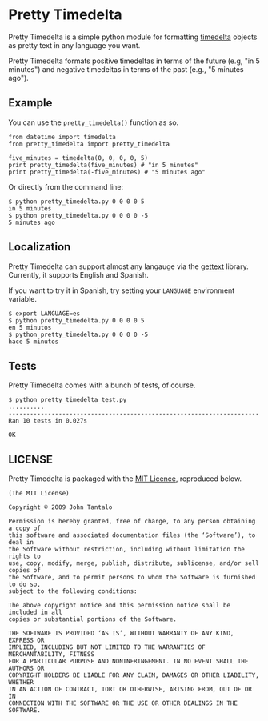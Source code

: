 # Pretty Timedelta

Pretty Timedelta is a simple python module for formatting [timedelta](http://docs.python.org/library/datetime.html#datetime.timedelta) objects as pretty text in any language you want.

Pretty Timedelta formats positive timedeltas in terms of the future (e.g, "in 5 minutes") and negative timedeltas in terms of the past (e.g., "5 minutes ago").

## Example

You can use the `pretty_timedelta()` function as so.

    from datetime import timedelta
    from pretty_timedelta import pretty_timedelta

    five_minutes = timedelta(0, 0, 0, 0, 5)
    print pretty_timedelta(five_minutes) # "in 5 minutes"
    print pretty_timedelta(-five_minutes) # "5 minutes ago"

Or directly from the command line:

    $ python pretty_timedelta.py 0 0 0 0 5
    in 5 minutes
    $ python pretty_timedelta.py 0 0 0 0 -5
    5 minutes ago

## Localization

Pretty Timedelta can support almost any langauge via the [gettext](http://www.gnu.org/software/gettext/) library. Currently, it supports English and Spanish.

If you want to try it in Spanish, try setting your `LANGUAGE` environment variable.

    $ export LANGUAGE=es
    $ python pretty_timedelta.py 0 0 0 0 5
    en 5 minutos
    $ python pretty_timedelta.py 0 0 0 0 -5
    hace 5 minutos

## Tests

Pretty Timedelta comes with a bunch of tests, of course.

    $ python pretty_timedelta_test.py 
    ..........
    ----------------------------------------------------------------------
    Ran 10 tests in 0.027s

    OK

## LICENSE

Pretty Timedelta is packaged with the [MIT Licence](http://en.wikipedia.org/wiki/MIT_License), reproduced below.

    (The MIT License)

    Copyright © 2009 John Tantalo

    Permission is hereby granted, free of charge, to any person obtaining a copy of
    this software and associated documentation files (the ‘Software’), to deal in
    the Software without restriction, including without limitation the rights to
    use, copy, modify, merge, publish, distribute, sublicense, and/or sell copies of
    the Software, and to permit persons to whom the Software is furnished to do so,
    subject to the following conditions:

    The above copyright notice and this permission notice shall be included in all
    copies or substantial portions of the Software.

    THE SOFTWARE IS PROVIDED ‘AS IS’, WITHOUT WARRANTY OF ANY KIND, EXPRESS OR
    IMPLIED, INCLUDING BUT NOT LIMITED TO THE WARRANTIES OF MERCHANTABILITY, FITNESS
    FOR A PARTICULAR PURPOSE AND NONINFRINGEMENT. IN NO EVENT SHALL THE AUTHORS OR
    COPYRIGHT HOLDERS BE LIABLE FOR ANY CLAIM, DAMAGES OR OTHER LIABILITY, WHETHER
    IN AN ACTION OF CONTRACT, TORT OR OTHERWISE, ARISING FROM, OUT OF OR IN
    CONNECTION WITH THE SOFTWARE OR THE USE OR OTHER DEALINGS IN THE SOFTWARE.

